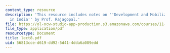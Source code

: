 ```yaml
---
content_type: resource
description: 'This resource includes notes on ''Development and Mobilization: Narmada
  in India'' by Prof. Rajagopal.'
file: https://ol-ocw-studio-app-production.s3.amazonaws.com/courses/11-201-gateway-planning-action-fall-2005/56813cced619dd925d414dda6a089edd_lect8.pdf
file_type: application/pdf
resourcetype: Document
title: lect8.pdf
uid: 56813cce-d619-dd92-5d41-4dda6a089edd
---
```


